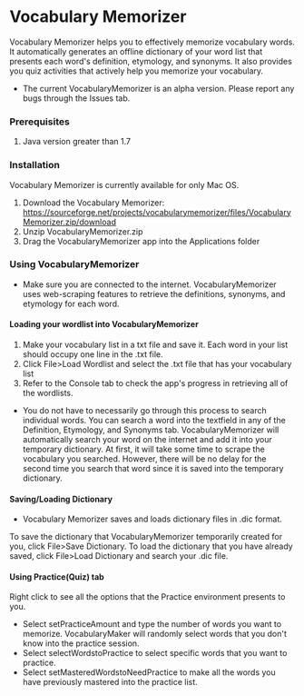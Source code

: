 # Vocabulary Memorizer

Vocabulary Memorizer helps you to effectively memorize vocabulary words. It automatically generates an offline dictionary of your word list that presents each word's definition, etymology, and synonyms. It also provides you quiz activities that actively help you memorize your vocabulary.

* The current VocabularyMemorizer is an alpha version. Please report any bugs through the Issues tab.

### Prerequisites

1. Java version greater than 1.7

### Installation

Vocabulary Memorizer is currently available for only Mac OS.

1. Download the Vocabulary Memorizer: https://sourceforge.net/projects/vocabularymemorizer/files/VocabularyMemorizer.zip/download
2. Unzip VocabularyMemorizer.zip
3. Drag the VocabularyMemorizer app into the Applications folder

### Using VocabularyMemorizer

* Make sure you are connected to the internet. VocabularyMemorizer uses web-scraping features to retrieve the definitions, synonyms, and etymology for each word. 

#### Loading your wordlist into VocabularyMemorizer

1. Make your vocabulary list in a txt file and save it.
    Each word in your list should occupy one line in the .txt file.
2. Click File>Load Wordlist and select the .txt file that has your vocabulary list
3. Refer to the Console tab to check the app's progress in retrieving all of the wordlists.

* You do not have to necessarily go through this process to search individual words. You can search a word into the textfield in any of the Definition, Etymology, and Synonyms tab. VocabularyMemorizer will automatically search your word on the internet and add it into your temporary dictionary. At first, it will take some time to scrape the vocabulary you searched. However, there will be no delay for the second time you search that word since it is saved into the temporary dictionary.

#### Saving/Loading Dictionary

* Vocabulary Memorizer saves and loads dictionary files in .dic format.

To save the dictionary that VocabularyMemorizer temporarily created for you, click File>Save Dictionary.
To load the dictionary that you have already saved, click File>Load Dictionary and search your .dic file.

#### Using Practice(Quiz) tab

Right click to see all the options that the Practice environment presents to you.
* Select setPracticeAmount and type the number of words you want to memorize. VocabularyMaker will randomly select words that you don't know into the practice session.
* Select selectWordstoPractice to select specific words that you want to practice.
* Select setMasteredWordstoNeedPractice to make all the words you have previously mastered into the practice list.
